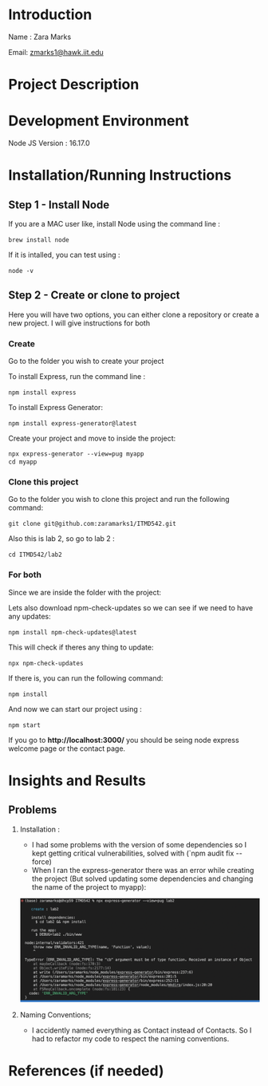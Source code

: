 # Introduction

Name : Zara Marks

Email: zmarks1@hawk.iit.edu

# Project Description 

# Development Environment 

Node JS Version : 16.17.0 

# Installation/Running Instructions 

## Step 1 - Install Node

If you are a MAC user like, install Node using the command line : 

`brew install node`

If it is intalled, you can test using :

`node -v`

## Step 2 - Create or clone to project

Here you will have two options, you can either clone a repository or create a new project. I will give instructions for both

### Create 

Go to the folder you wish to create your project

To install Express, run the command line : 

`npm install express` 

To install Express Generator:

`npm install express-generator@latest`

Create your project and move to inside the project:
``` 
npx express-generator --view=pug myapp
cd myapp
```

### Clone this project

Go to the folder you wish to clone this project and run the following command:

`git clone git@github.com:zaramarks1/ITMD542.git`

Also this is lab 2, so go to lab 2 :

`cd ITMD542/lab2`

### For both

Since we are inside the folder with the project:

Lets also download npm-check-updates so we can see if we need to have any updates:

` npm install npm-check-updates@latest `

This will check if theres any thing to update:

`npx npm-check-updates`

If there is, you can run the following command:

`npm install`

And now we can start our project using :

`npm start`

If you go to **http://localhost:3000/** you should be seing node express welcome page or the contact page.


# Insights and Results

## Problems

1. Installation :
    * I had some problems with the version of  some dependencies so I kept getting critical vulnerabilities, solved with (`npm audit fix --force) 
    * When I ran the express-generator there was an error while creating the project (But solved updating some dependencies and changing the name of the project to myapp):

    ![error-gen](images/generator-error.png)
2. Naming Conventions;
    * I accidently named everything as Contact instead of Contacts. So I had to refactor my code to respect the naming conventions. 
    

# References (if needed) 